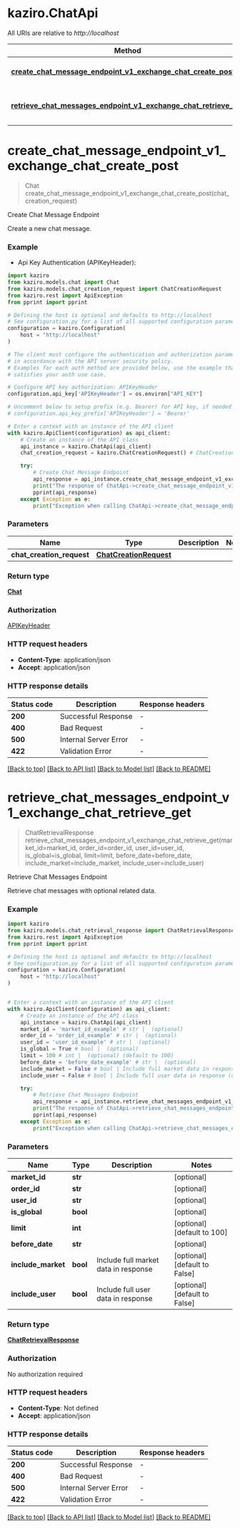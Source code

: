# kaziro.ChatApi

All URIs are relative to _http://localhost_

| Method                                                                                                                                        | HTTP request                       | Description                     |
| --------------------------------------------------------------------------------------------------------------------------------------------- | ---------------------------------- | ------------------------------- |
| [**create_chat_message_endpoint_v1_exchange_chat_create_post**](ChatApi.md#create_chat_message_endpoint_v1_exchange_chat_create_post)         | **POST** /v1/exchange/chat/create  | Create Chat Message Endpoint    |
| [**retrieve_chat_messages_endpoint_v1_exchange_chat_retrieve_get**](ChatApi.md#retrieve_chat_messages_endpoint_v1_exchange_chat_retrieve_get) | **GET** /v1/exchange/chat/retrieve | Retrieve Chat Messages Endpoint |

# **create_chat_message_endpoint_v1_exchange_chat_create_post**

> Chat create_chat_message_endpoint_v1_exchange_chat_create_post(chat_creation_request)

Create Chat Message Endpoint

Create a new chat message.

### Example

-   Api Key Authentication (APIKeyHeader):

```python
import kaziro
from kaziro.models.chat import Chat
from kaziro.models.chat_creation_request import ChatCreationRequest
from kaziro.rest import ApiException
from pprint import pprint

# Defining the host is optional and defaults to http://localhost
# See configuration.py for a list of all supported configuration parameters.
configuration = kaziro.Configuration(
    host = "http://localhost"
)

# The client must configure the authentication and authorization parameters
# in accordance with the API server security policy.
# Examples for each auth method are provided below, use the example that
# satisfies your auth use case.

# Configure API key authorization: APIKeyHeader
configuration.api_key['APIKeyHeader'] = os.environ["API_KEY"]

# Uncomment below to setup prefix (e.g. Bearer) for API key, if needed
# configuration.api_key_prefix['APIKeyHeader'] = 'Bearer'

# Enter a context with an instance of the API client
with kaziro.ApiClient(configuration) as api_client:
    # Create an instance of the API class
    api_instance = kaziro.ChatApi(api_client)
    chat_creation_request = kaziro.ChatCreationRequest() # ChatCreationRequest |

    try:
        # Create Chat Message Endpoint
        api_response = api_instance.create_chat_message_endpoint_v1_exchange_chat_create_post(chat_creation_request)
        print("The response of ChatApi->create_chat_message_endpoint_v1_exchange_chat_create_post:\n")
        pprint(api_response)
    except Exception as e:
        print("Exception when calling ChatApi->create_chat_message_endpoint_v1_exchange_chat_create_post: %s\n" % e)
```

### Parameters

| Name                      | Type                                              | Description | Notes |
| ------------------------- | ------------------------------------------------- | ----------- | ----- |
| **chat_creation_request** | [**ChatCreationRequest**](ChatCreationRequest.md) |             |

### Return type

[**Chat**](Chat.md)

### Authorization

[APIKeyHeader](../README.md#APIKeyHeader)

### HTTP request headers

-   **Content-Type**: application/json
-   **Accept**: application/json

### HTTP response details

| Status code | Description           | Response headers |
| ----------- | --------------------- | ---------------- |
| **200**     | Successful Response   | -                |
| **400**     | Bad Request           | -                |
| **500**     | Internal Server Error | -                |
| **422**     | Validation Error      | -                |

[[Back to top]](#) [[Back to API list]](../README.md#documentation-for-api-endpoints) [[Back to Model list]](../README.md#documentation-for-models) [[Back to README]](../README.md)

# **retrieve_chat_messages_endpoint_v1_exchange_chat_retrieve_get**

> ChatRetrievalResponse retrieve_chat_messages_endpoint_v1_exchange_chat_retrieve_get(market_id=market_id, order_id=order_id, user_id=user_id, is_global=is_global, limit=limit, before_date=before_date, include_market=include_market, include_user=include_user)

Retrieve Chat Messages Endpoint

Retrieve chat messages with optional related data.

### Example

```python
import kaziro
from kaziro.models.chat_retrieval_response import ChatRetrievalResponse
from kaziro.rest import ApiException
from pprint import pprint

# Defining the host is optional and defaults to http://localhost
# See configuration.py for a list of all supported configuration parameters.
configuration = kaziro.Configuration(
    host = "http://localhost"
)


# Enter a context with an instance of the API client
with kaziro.ApiClient(configuration) as api_client:
    # Create an instance of the API class
    api_instance = kaziro.ChatApi(api_client)
    market_id = 'market_id_example' # str |  (optional)
    order_id = 'order_id_example' # str |  (optional)
    user_id = 'user_id_example' # str |  (optional)
    is_global = True # bool |  (optional)
    limit = 100 # int |  (optional) (default to 100)
    before_date = 'before_date_example' # str |  (optional)
    include_market = False # bool | Include full market data in response (optional) (default to False)
    include_user = False # bool | Include full user data in response (optional) (default to False)

    try:
        # Retrieve Chat Messages Endpoint
        api_response = api_instance.retrieve_chat_messages_endpoint_v1_exchange_chat_retrieve_get(market_id=market_id, order_id=order_id, user_id=user_id, is_global=is_global, limit=limit, before_date=before_date, include_market=include_market, include_user=include_user)
        print("The response of ChatApi->retrieve_chat_messages_endpoint_v1_exchange_chat_retrieve_get:\n")
        pprint(api_response)
    except Exception as e:
        print("Exception when calling ChatApi->retrieve_chat_messages_endpoint_v1_exchange_chat_retrieve_get: %s\n" % e)
```

### Parameters

| Name               | Type     | Description                          | Notes                         |
| ------------------ | -------- | ------------------------------------ | ----------------------------- |
| **market_id**      | **str**  |                                      | [optional]                    |
| **order_id**       | **str**  |                                      | [optional]                    |
| **user_id**        | **str**  |                                      | [optional]                    |
| **is_global**      | **bool** |                                      | [optional]                    |
| **limit**          | **int**  |                                      | [optional] [default to 100]   |
| **before_date**    | **str**  |                                      | [optional]                    |
| **include_market** | **bool** | Include full market data in response | [optional] [default to False] |
| **include_user**   | **bool** | Include full user data in response   | [optional] [default to False] |

### Return type

[**ChatRetrievalResponse**](ChatRetrievalResponse.md)

### Authorization

No authorization required

### HTTP request headers

-   **Content-Type**: Not defined
-   **Accept**: application/json

### HTTP response details

| Status code | Description           | Response headers |
| ----------- | --------------------- | ---------------- |
| **200**     | Successful Response   | -                |
| **400**     | Bad Request           | -                |
| **500**     | Internal Server Error | -                |
| **422**     | Validation Error      | -                |

[[Back to top]](#) [[Back to API list]](../README.md#documentation-for-api-endpoints) [[Back to Model list]](../README.md#documentation-for-models) [[Back to README]](../README.md)
